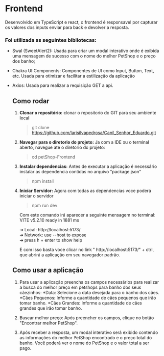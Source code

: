 # Frontend

Desenvolvido em TypeScript e react, o frontend é responsavel por capturar os valores dos inputs enviar para back e devolver a resposta.

### Foi utilizada as seguintes bibliotecas:
* Swal (SweetAlert2): Usada para criar um modal interativo onde é exibida uma mensagem de sucesso com o nome do melhor PetShop e o preço dos banho;
* Chakra UI Components: Componentes de UI como Input, Button, Text, etc. Usada para otimizar e facilitar a estilização da aplicação
* Axios: Usada para realizar a requisição GET a api.

  ## Como rodar
  1. **Clonar o repositório:** clonar o repositorio do GIT para seu ambiente local
     
     > git clone https://github.com/larisilvapedrosa/Canil_Senhor_Eduardo.git

  2. **Navegar para o diretorio do projeto:** Ja com a IDE ou o terminal aberto, navegue ate o diretorio do projeto:

     > cd petShop-Frontend

  3. **Instalar dependencias:** Antes de executar a aplicação é necessário instalar as dependencia contidas no arquivo "package.json"

     > npm install

  4. **Iniciar Servidor:** Agora com todas as dependencias voce poderá iniciar o servidor

     > npm run dev

     Com este comando irá aparecer a seguinte mensagem no terminal: <br />
       VITE v5.2.10  ready in 1881 ms <br />

       ➜  Local:   http://localhost:5173/<br />
       ➜  Network: use --host to expose<br />
       ➜  press h + enter to show help <br />
       
     E com isso basta voce clicar no link " http://localhost:5173/" + ctrl, que abrirá a aplicação em seu navegador padrão.

  ## Como usar a aplicação
  1. Para usar a aplicação preencha os campos necessários para realizar a busca do melhor preço em petshops para banho dos seus cãezinhos:
  *Data: Selecione a data desejada para o banho dos cães.
  *Cães Pequenos: Informe a quantidade de cães pequenos que irão tomar banho.
  *Cães Grandes: Informe a quantidade de cães grandes que irão tomar banho.

  2. Buscar melhor preço: Após preencher os campos, clique no botão "Encontrar melhor PetShop".

  3. Após receber a resposta, um modal interativo será exibido contendo as informações do melhor PetShop encontrado e o preço total do banho. Você poderá ver o nome do PetShop e o valor total a ser pago.
  
